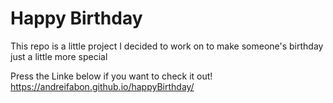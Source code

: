 # Happy Birthday

This repo is a little project I decided to work on to make someone's birthday just a little more special

Press the Linke below if you want to check it out!
https://andreifabon.github.io/happyBirthday/
